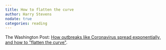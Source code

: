 ```yaml
---
title: How to flatten the curve
author: Harry Stevens
nodate: true
categories: reading
---
```

The Washington Post: [How outbreaks like Coronavirus spread exponentially, and how to "flatten the curve"](https://www.washingtonpost.com/graphics/2020/world/corona-simulator/). 